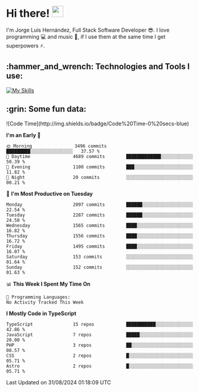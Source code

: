 <h1 align="left">
 <abc>
  <br>Hi there! <img src="https://user-images.githubusercontent.com/42378118/110234147-e3259600-7f4e-11eb-95be-0c4047144dea.gif" width="30"><br>
 </abc>
</h1>

I'm Jorge Luis Hernández, Full Stack Software Developer :sunglasses:. I love programming :computer: and music :musical_score:, if I use them at the same time I get superpowers :zap:. 


<h2 align="left">:hammer_and_wrench: Technologies and Tools I use:</h2>

[![My Skills](https://skillicons.dev/icons?i=js,ts,html,css,py,vue,react,next,nest,postgres,mysql)](https://skillicons.dev)

<h2 align="left">:grin: Some fun data:</h2>
<!--START_SECTION:waka-->
![Code Time](http://img.shields.io/badge/Code%20Time-0%20secs-blue)

**I'm an Early 🐤** 

```text
🌞 Morning                3496 commits        █████████░░░░░░░░░░░░░░░░   37.57 % 
🌆 Daytime                4689 commits        █████████████░░░░░░░░░░░░   50.39 % 
🌃 Evening                1100 commits        ███░░░░░░░░░░░░░░░░░░░░░░   11.82 % 
🌙 Night                  20 commits          ░░░░░░░░░░░░░░░░░░░░░░░░░   00.21 % 
```
📅 **I'm Most Productive on Tuesday** 

```text
Monday                   2097 commits        ██████░░░░░░░░░░░░░░░░░░░   22.54 % 
Tuesday                  2287 commits        ██████░░░░░░░░░░░░░░░░░░░   24.58 % 
Wednesday                1565 commits        ████░░░░░░░░░░░░░░░░░░░░░   16.82 % 
Thursday                 1556 commits        ████░░░░░░░░░░░░░░░░░░░░░   16.72 % 
Friday                   1495 commits        ████░░░░░░░░░░░░░░░░░░░░░   16.07 % 
Saturday                 153 commits         ░░░░░░░░░░░░░░░░░░░░░░░░░   01.64 % 
Sunday                   152 commits         ░░░░░░░░░░░░░░░░░░░░░░░░░   01.63 % 
```


📊 **This Week I Spent My Time On** 

```text
💬 Programming Languages: 
No Activity Tracked This Week
```

**I Mostly Code in TypeScript** 

```text
TypeScript               15 repos            ███████████░░░░░░░░░░░░░░   42.86 % 
JavaScript               7 repos             █████░░░░░░░░░░░░░░░░░░░░   20.00 % 
PHP                      3 repos             ██░░░░░░░░░░░░░░░░░░░░░░░   08.57 % 
CSS                      2 repos             █░░░░░░░░░░░░░░░░░░░░░░░░   05.71 % 
Astro                    2 repos             █░░░░░░░░░░░░░░░░░░░░░░░░   05.71 % 
```




 Last Updated on 31/08/2024 01:18:09 UTC
<!--END_SECTION:waka-->
